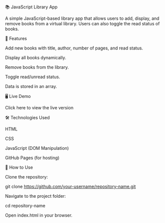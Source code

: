 📚 JavaScript Library App

A simple JavaScript-based library app that allows users to add, display, and remove books from a virtual library. Users can also toggle the read status of books.

🚀 Features

Add new books with title, author, number of pages, and read status.

Display all books dynamically.

Remove books from the library.

Toggle read/unread status.

Data is stored in an array.

🖥️ Live Demo

Click here to view the live version

🛠️ Technologies Used

HTML

CSS

JavaScript (DOM Manipulation)

GitHub Pages (for hosting)

📄 How to Use

Clone the repository:

git clone https://github.com/your-username/repository-name.git

Navigate to the project folder:

cd repository-name

Open index.html in your browser.

